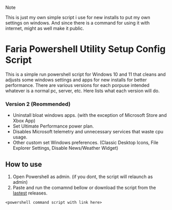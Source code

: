 > [!NOTE]
> This is just my own simple script i use for new installs to put my own settings on windows. And since there is a command for using it with internet, might as well make it public.

# Faria Powershell Utility Setup Config Script
This is a simple run powershell script for Windows 10 and 11 that cleans and adjusts some windows settings and apps for new installs for better performance. There are various versions for each porpuse intended whatever is a normal pc, server, etc.
Here lists what each version will do.
### Version 2 (Reommended)
- Uninstall bloat windows apps. (with the exception of Microsoft Store and Xbox App)
- Set Ultimate Performance power plan.
- Disables Microsoft telemetry and unnecessary services that waste cpu usage.
- Other custom set Windows preferences. (Classic Desktop Icons, File Explorer Settings, Disable News/Weather Widget)

## How to use
1. Open Powershell as admin. (if you dont, the script will relaunch as admin)
2. Paste and run the comamnd bellow or download the script from the [lastest](https://github.com/dfaria5/faria-ps-utilsetupconf-script/) releases.
```
<powershell command script with link here>
```
